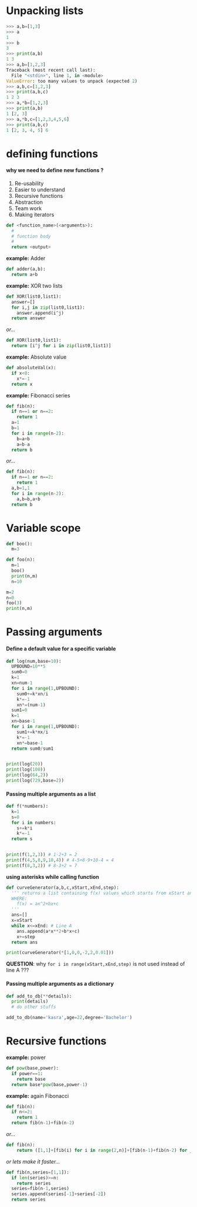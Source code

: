 # Unpacking lists

```python
>>> a,b=[1,3]
>>> a
1
>>> b
3
>>> print(a,b)
1 3
>>> a,b=[1,2,3]
Traceback (most recent call last):
  File "<stdin>", line 1, in <module>
ValueError: too many values to unpack (expected 2)
>>> a,b,c=[1,2,3]
>>> print(a,b,c)
1 2 3
>>> a,*b=[1,2,3]
>>> print(a,b)
1 [2, 3]
>>> a,*b,c=[1,2,3,4,5,6]
>>> print(a,b,c)
1 [2, 3, 4, 5] 6
```

# defining functions

#### why we need to define new functions ?
1. Re-usability
2. Easier to understand
3. Recursive functions
4. Abstraction
5. Team work
6. Making iterators

```python
def <function_name>(<arguments>):
  #
  # function body
  #
  return <output>
```

**example:** Adder
```python
def adder(a,b):
  return a+b
```

**example:** XOR two lists
```python
def XOR(list0,list1):
  answer=[]
  for i,j in zip(list0,list1):
    answer.append(i^j)
  return answer
```

*or...*

```python
def XOR(list0,list1):
  return [i^j for i in zip(list0,list1)]
```

**example:** Absolute value
```python
def absoluteVal(x):
  if x<0:
    x*=-1
  return x
```

**example:** Fibonacci series

```python
def fib(n):
  if n==1 or n==2:
    return 1
  a=1
  b=1
  for i in range(n-2):
    b=a+b
    a=b-a
  return b
```
*or...*

```python
def fib(n):
  if n==1 or n==2:
    return 1
  a,b=1,1
  for i in range(n-2):
    a,b=b,a+b
  return b
```

# Variable scope

```python
def boo():
  m=3

def foo(n):
  m=1
  boo()
  print(n,m)
  n=10

m=2
n=0
foo(3)
print(n,m)
```

# Passing arguments

#### Define a default value for a specific variable
```python
def log(num,base=10):
  UPBOUND=10**5
  sum0=0
  k=1
  xn=num-1
  for i in range(1,UPBOUND):
    sum0+=k*xn/i
    k*=-1
    xn*=(num-1)
  sum1=0
  k=1
  xn=base-1
  for i in range(1,UPBOUND):
    sum1+=k*nx/i
    k*=-1
    xn*=base-1
  return sum0/sum1


print(log(20))
print(log(100))
print(log(64,2))
print(log(729,base=2))
```
#### Passing multiple arguments as a list

```python
def f(*numbers):
  k=1
  s=0
  for i in numbers:
    s+=k*i
    k*=-1
  return s


print(f(1,2,3)) # 1-2+3 = 2
print(f(4,5,8,9,10,4)) # 4-5+8-9+10-4 = 4
print(f(8,3,2)) # 8-3+2 = 7
```

**using asterisks while calling function**

```python
def curveGenerator(a,b,c,xStart,xEnd,step):
  ''' returns a list containing f(x) values which starts from xStart and end until xEnd
  WHERE:
    f(x) = ax^2+bx+c
  '''
  ans=[]
  x=xStart
  while x<=xEnd: # Line A
    ans.append(a*x**2+b*x+c)
    x+=step
  return ans

print(curveGenerator(*[1,0,0,-2,2,0.01]))
```
**QUESTION**:  why `for i in range(xStart,xEnd,step)` is not used instead of line A ???

#### Passing multiple arguments as a dictionary

```python
def add_to_db(**details):
  print(details)
  # do other stuffs

add_to_db(name='kasra',age=22,degree='Bachelor')
```

# Recursive functions

**example:** power

```python
def pow(base,power):
  if power==1:
    return base
  return base*pow(base,power-1)
```

**example:** again Fibonacci
```python
def fib(n):
  if n<=2:
    return 1
  return fib(n-1)+fib(n-2)
```

*or...*

```python
def fib(n):
    return ([1,1]+[fib(i) for i in range(2,n)]+[fib(n-1)+fib(n-2) for _ in [1] if n>=2])[n]
```

*or lets make it faster...*

```python
def fib(n,series=[1,1]):
  if len(series)>=n:
    return series
  series=fib(n-1,series)
  series.append(series[-1]+series[-2])
  return series
```
